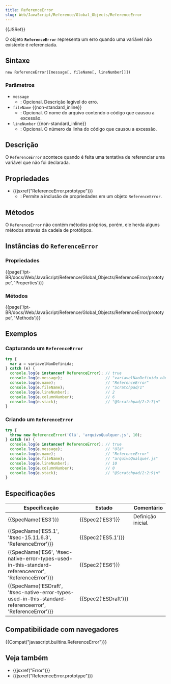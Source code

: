 ```yaml
---
title: ReferenceError
slug: Web/JavaScript/Reference/Global_Objects/ReferenceError
---
```


{{JSRef}}

O objeto **`ReferenceError`** representa um erro quando uma variável não existente é referenciada.

## Sintaxe

```
new ReferenceError([message[, fileName[, lineNumber]]])
```

### Parâmetros

- `message`
  - : Opcional. Descrição legível do erro.
- `fileName` {{non-standard_inline}}
  - : Opcional. O nome do arquivo contendo o código que causou a excessão.
- `lineNumber` {{non-standard_inline}}
  - : Opcional. O número da linha do código que causou a excessão.

## Descrição

O `ReferenceError` acontece quando é feita uma tentativa de referenciar uma variável que não foi declarada.

## Propriedades

- {{jsxref("ReferenceError.prototype")}}
  - : Permite a inclusão de propriedades em um objeto `ReferenceError`.

## Métodos

O `ReferenceError` não contém métodos próprios, porém, ele herda alguns métodos através da cadeia de protótipos.

## Instâncias do `ReferenceError`

### Propriedades

{{page('/pt-BR/docs/Web/JavaScript/Reference/Global_Objects/ReferenceError/prototype', 'Properties')}}

### Métodos

{{page('/pt-BR/docs/Web/JavaScript/Reference/Global_Objects/ReferenceError/prototype', 'Methods')}}

## Exemplos

### Capturando um `ReferenceError`

```js
try {
  var a = variavelNaoDefinida;
} catch (e) {
  console.log(e instanceof ReferenceError); // true
  console.log(e.message);                   // "variavelNaoDefinida não está definida"
  console.log(e.name);                      // "ReferenceError"
  console.log(e.fileName);                  // "Scratchpad/1"
  console.log(e.lineNumber);                // 2
  console.log(e.columnNumber);              // 6
  console.log(e.stack);                     // "@Scratchpad/2:2:7\n"
}
```

### Criando um `ReferenceError`

```js
try {
  throw new ReferenceError('Olá', 'arquivoQualquer.js', 10);
} catch (e) {
  console.log(e instanceof ReferenceError); // true
  console.log(e.message);                   // "Olá"
  console.log(e.name);                      // "ReferenceError"
  console.log(e.fileName);                  // "arquivoQualquer.js"
  console.log(e.lineNumber);                // 10
  console.log(e.columnNumber);              // 0
  console.log(e.stack);                     // "@Scratchpad/2:2:9\n"
}
```

## Especificações

| Especificação                                                                                                                                | Estado                       | Comentário         |
| -------------------------------------------------------------------------------------------------------------------------------------------- | ---------------------------- | ------------------ |
| {{SpecName('ES3')}}                                                                                                                     | {{Spec2('ES3')}}         | Definição inicial. |
| {{SpecName('ES5.1', '#sec-15.11.6.3', 'ReferenceError')}}                                                                 | {{Spec2('ES5.1')}}     |                    |
| {{SpecName('ES6', '#sec-native-error-types-used-in-this-standard-referenceerror', 'ReferenceError')}}     | {{Spec2('ES6')}}         |                    |
| {{SpecName('ESDraft', '#sec-native-error-types-used-in-this-standard-referenceerror', 'ReferenceError')}} | {{Spec2('ESDraft')}} |                    |

## Compatibilidade com navegadores

{{Compat("javascript.builtins.ReferenceError")}}

## Veja também

- {{jsxref("Error")}}
- {{jsxref("ReferenceError.prototype")}}
